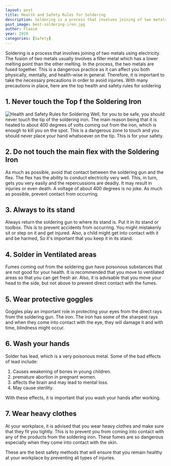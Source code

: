 ```yaml
---
layout: post
title: Health and Safety Rules for Soldering
description: Soldering is a process that involves joining of two metals using electricity. The fusion of two metals usually involves a filler metal which has a lower melting point than the other melting.
post_image: best-soldering-iron.jpg
author: Flaaim
year: 2020
categories: [Safety]
---
```





Soldering is a process that involves joining of two metals using electricity. The fusion of two metals usually involves a filler metal which has a lower melting point than the other melting. In the process, the two metals are fused together. This is a dangerous practice as it can affect you both physically, mentally, and health-wise in general. Therefore, it is important to take the necessary precautions in order to avoid injuries. With many precautions in place, here are the top health and safety rules for soldering

## 1. Never touch the Top f the Soldering Iron
![Health and Safety Rules for Soldering](https://safetyworkblog.com/assets/best-soldering-iron.jpg)
Well, for you to be safe, you should never touch the tip of the soldering iron. The main reason being that it is heated to about 400 degrees of volts coming out from the iron, which is enough to kill you on the spot. This is a dangerous zone to touch and you should never place your hand whatsoever on the tip. This is for your safety. 
## 2. Do not touch the main flex with the Soldering Iron

As much as possible, avoid that contact between the soldering gun and the flex. The flex has the ability to conduct electricity very well. This, in turn, gets you very easily and the repercussions are deadly. It may result in injuries or even death. A voltage of about 400 degrees is no joke. As much as possible, prevent contact from occurring.<p>

## 3. Always to its stand
Always return the soldering gun to where its stand is. Put it in its stand or toolbox. This is to prevent accidents from occurring. You might mistakenly sit or step on it and get injured. Also, a child might get into contact with it and be harmed, So it's important that you keep it in its stand.

## 4. Solder in Ventilated areas

Fumes coming out from the soldering gun have poisonous substances that are not good for your health. It is recommended that you move to ventilated areas so that you can get fresh air. Also, it is advisable that you move your head to the side, but not above to prevent direct contact with the fumes.

## 5. Wear protective goggles
Goggles play an important role in protecting your eyes from the direct rays from the soldering gun. The iron. The iron has some of the sharpest rays and when they come into contact with the eye, they will damage it and with time, blindness might occur.

## 6. Wash your hands

Solder has lead, which is a very poisonous metal. Some of the bad effects of lead include:
1. Causes weakening of bones in young children.
2. premature abortion in pregnant women.
3. affects the brain and may lead to mental loss.
4. May cause sterility. 

With these effects, it is important that you wash your hands after working.

## 7. Wear heavy clothes
At your workplace, it is advised that you wear heavy clothes and make sure that they fit you tightly. This is to prevent you from coming into contact with any of the products from the soldering iron. These fumes are so dangerous especially when they come into contact with the skin.

These are the best safety methods that will ensure that you remain healthy at your workplace by preventing all types of injuries.
